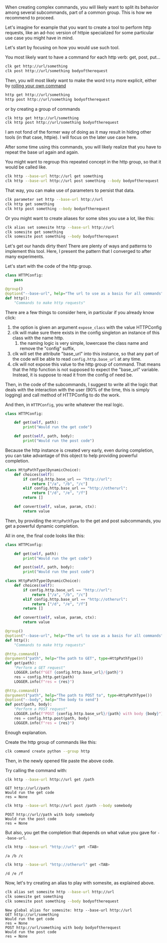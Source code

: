 When creating complex commands, you will likely want to split its behavior among several subcommands, part of a common group. This is how we recommend to proceed.

Let's imagine for example that you want to create a tool to perform http requests, like an ad-hoc version of httpie specialized for some particular use case you might have in mind.

Let's start by focusing on how you would use such tool.

You most likely want to have a command for each http verb: get, post, put&#x2026;

```bash
clk get http://url/something
clk post http://url/something bodyoftherequest
```

Then, you will most likely want to make the word `http` more explicit, either by [rolling your own command](rolling_your_own.md)

```bash
http get http://url/something
http post http://url/something bodyoftherequest
```

or by creating a group of commands

```bash
clk http get http://url/something
clk http post http://url/something bodyoftherequest
```

I am not fond of the former way of doing as it may result in hiding other tools (in that case, httpie). I will focus on the later use case here.

After some time using this commands, you will likely realize that you have to repeat the base url again and again.

You might want to regroup this repeated concept in the http group, so that it would be called like.

```bash
clk http --base-url http://url get something
clk http --base-url http://url post something --body bodyoftherequest
```

That way, you can make use of parameters to persist that data.

```bash
clk parameter set http --base-url http://url
clk http get something
clk http post something --body bodyoftherequest
```

Or you might want to create aliases for some sites you use a lot, like this:

```bash
clk alias set somesite http --base-url http://url
clk somesite get something
clk somesite post something --body bodyoftherequest
```

Let's get our hands dirty then! There are plenty of ways and patterns to implement this tool. Here, I present the pattern that I converged to after many experiments.

Let's start with the code of the http group.

```python
class HTTPConfig:
    pass

@group()
@option("--base-url", help="The url to use as a basis for all commands", expose_class=HTTPConfig, required=True)
def http():
    "Commands to make http requests"
```

There are a few things to consider here, in particular if you already know click:

1.  the option is given an argument `expose_class` with the value HTTPConfig
2.  clk will make sure there exists in the config singleton an instance of this class with the name http.
    1.  the naming logic is very simple, lowercase the class name and remove the "config" suffix,
3.  clk will set the attribute "base\_url" into this instance, so that any part of the code will be able to read `config.http.base_url` at any time.
4.  clk will not expose this value to the http group of command. That means that the http function is not supposed to expect the "base\_url" variable. Instead, it is suppose to read it from the config of need be.

Then, in the code of the subcommands, I suggest to write all the logic that deals with the interaction with the user (90% of the time, this is simply logging) and call method of HTTPConfig to do the work.

And then, in `HTTPConfig`, you write whatever the real logic.

```python
class HTTPConfig:

    def get(self, path):
        print("Would run the get code")

    def post(self, path, body):
        print("Would run the post code")
```

Because the http instance is created very early, even during completion, you can take advantage of this object to help providing powerful completion.

```python
class HttpPathType(DynamicChoice):
    def choices(self):
        if config.http.base_url == "http://url":
            return ["/a", "/b", "/c"]
        elif config.http.base_url == "http://otherurl":
            return ["/d", "/e", "/f"]
        return []

    def convert(self, value, param, ctx):
        return value
```

Then, by providing the `HttpPathType` to the get and post subcommands, you get a powerful dynamic completion.

All in one, the final code looks like this:

```python
class HTTPConfig:

    def get(self, path):
        print("Would run the get code")

    def post(self, path, body):
        print("Would run the post code")

class HttpPathType(DynamicChoice):
    def choices(self):
        if config.http.base_url == "http://url":
            return ["/a", "/b", "/c"]
        elif config.http.base_url == "http://otherurl":
            return ["/d", "/e", "/f"]
        return []

    def convert(self, value, param, ctx):
        return value

@group()
@option("--base-url", help="The url to use as a basis for all commands", expose_class=HTTPConfig, required=True)
def http():
    "Commands to make http requests"

@http.command()
@argument("path", help="The path to GET", type=HttpPathType())
def get(path):
    "Perform a GET request"
    LOGGER.info(f"GET {config.http.base_url}/{path}")
    res = config.http.get(path)
    LOGGER.info(f"res = {res}")

@http.command()
@argument("path", help="The path to POST to", type=HttpPathType())
@option("--body", help="The body to send")
def post(path, body):
    "Perform a POST request"
    LOGGER.info(f"POST {config.http.base_url}/{path} with body {body}")
    res = config.http.post(path, body)
    LOGGER.info(f"res = {res}")
```

Enough explanation.

Create the http group of commands like this:

```bash
clk command create python --group http
```

Then, in the newly opened file paste the above code.

Try calling the command with:

```bash
clk http --base-url http://url get /path
```

    GET http://url//path
    Would run the get code
    res = None

```bash
clk http --base-url http://url post /path --body somebody
```

    POST http://url//path with body somebody
    Would run the post code
    res = None

But also, you get the completion that depends on what value you gave for `--base-url`.

```bash
clk http --base-url "http://url" get <TAB>
```

    /a /b /c

```bash
clk http --base-url "http://otherurl" get <TAB>
```

    /d /e /f

Now, let's try creating an alias to play with somesite, as explained above.

```bash
clk alias set somesite http --base-url http://url
clk somesite get something
clk somesite post something --body bodyoftherequest
```

    New global alias for somesite: http --base-url http://url
    GET http://url/something
    Would run the get code
    res = None
    POST http://url/something with body bodyoftherequest
    Would run the post code
    res = None
